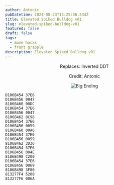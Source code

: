 ```yaml
---
author: Antonic
pubDatetime: 2024-08-23T13:25:36.534Z
title: Elevated Spiked Bulldog v01
slug: elevated-spiked-bulldog-v01
featured: false
draft: false
tags:
  - move hacks
  - front grapple
description: Elevated Spiked Bulldog v01
---
```

<center>
Replaces: Inverted DDT <p>
Credit: Antonic

![Big Ending](@assets/images/gifs/elevated-spike-bulldog.gif)
</center>

```text
D106B454 37E6
D106B456 0047
8106B460 00DC
D106B454 37E6
D106B456 0047
8106B462 8C98
D106B454 37E6
D106B456 0059
8106B460 00A6
D106B454 37E6
D106B456 0059
8106B462 3D36
D106B454 37E6
D106B456 004E
8106B498 C200
D106B454 37E6
D106B456 0069
8106B498 3F80
813277F4 5200
813277F6 006A
```
